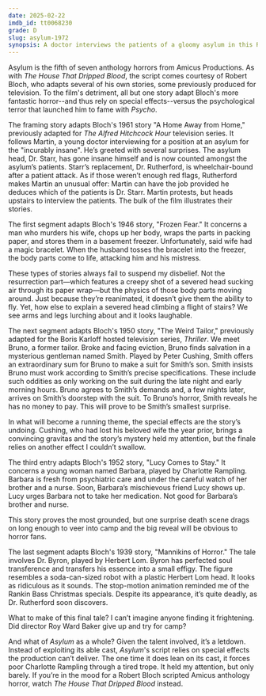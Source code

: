 ```yaml
---
date: 2025-02-22
imdb_id: tt0068230
grade: D
slug: asylum-1972
synopsis: A doctor interviews the patients of a gloomy asylum in this Robert Bloch scripted anthology from Amicus.
---
```


Asylum is the fifth of seven anthology horrors from Amicus Productions. As with <span data-imdb-id="tt0065854">_The House That Dripped Blood_</span>, the script comes courtesy of Robert Bloch, who adapts several of his own stories, some previously produced for television. To the film's detriment, all but one story adapt Bloch's more fantastic horror--and thus rely on special effects--versus the psychological terror that launched him to fame with <span data-imdb-id="tt0054215">_Psycho_</span>. 

The framing story adapts Bloch's 1961 story "A Home Away from Home," previously adapted for _The Alfred Hitchcock Hour_ television series. It follows Martin, a young doctor interviewing for a position at an asylum for the "incurably insane". He’s greeted with several surprises. The asylum head, Dr. Starr, has gone insane himself and is now counted amongst the asylum’s patients. Starr’s replacement, Dr. Rutherford, is wheelchair-bound after a patient attack. As if those weren’t enough red flags, Rutherford makes Martin an unusual offer: Martin can have the job provided he deduces which of the patients is Dr. Starr. Martin protests, but heads upstairs to interview the patients. The bulk of the film illustrates their stories.

The first segment adapts Bloch's 1946 story, "Frozen Fear." It concerns a man who murders his wife, chops up her body, wraps the parts in packing paper, and stores them in a basement freezer. Unfortunately, said wife had a magic bracelet. When the husband tosses the bracelet into the freezer, the body parts come to life, attacking him and his mistress.

These types of stories always fail to suspend my disbelief. Not the resurrection part—which features a creepy shot of a severed head sucking air through its paper wrap—but the physics of those body parts moving around. Just because they’re reanimated, it doesn’t give them the ability to fly. Yet, how else to explain a severed head climbing a flight of stairs? We see arms and legs lurching about and it looks laughable.

The next segment adapts Bloch's 1950 story, "The Weird Tailor," previously adapted for the Boris Karloff hosted television series, _Thriller_. We meet Bruno, a former tailor. Broke and facing eviction, Bruno finds salvation in a mysterious gentleman named Smith. Played by Peter Cushing, Smith offers an extraordinary sum for Bruno to make a suit for Smith’s son. Smith insists Bruno must work according to Smith’s precise specifications. These include such oddities as only working on the suit during the late night and early morning hours. Bruno agrees to Smith’s demands and, a few nights later, arrives on Smith’s doorstep with the suit. To Bruno’s horror, Smith reveals he has no money to pay. This will prove to be Smith’s smallest surprise.

In what will become a running theme, the special effects are the story’s undoing. Cushing, who had lost his beloved wife the year prior, brings a convincing gravitas and the story’s mystery held my attention, but the finale relies on another effect I couldn’t swallow.

The third entry adapts Bloch's 1952 story, "Lucy Comes to Stay." It concerns a young woman named Barbara, played by Charlotte Rampling. Barbara is fresh from psychiatric care and under the careful watch of her brother and a nurse. Soon, Barbara’s mischievous friend Lucy shows up. Lucy urges Barbara not to take her medication. Not good for Barbara’s brother and nurse.

This story proves the most grounded, but one surprise death scene drags on long enough to veer into camp and the big reveal will be obvious to horror fans.

The last segment adapts Bloch's 1939 story, "Mannikins of Horror." The tale involves Dr. Byron, played by Herbert Lom. Byron has perfected soul transference and transfers his essence into a small effigy. The figure resembles a soda-can-sized robot with a plastic Herbert Lom head. It looks as ridiculous as it sounds. The stop-motion animation reminded me of the Rankin Bass Christmas specials. Despite its appearance, it’s quite deadly, as Dr. Rutherford soon discovers.

What to make of this final tale? I can’t imagine anyone finding it frightening. Did director Roy Ward Baker give up and try for camp?

And what of _Asylum_ as a whole? Given the talent involved, it’s a letdown. Instead of exploiting its able cast, _Asylum_'s script relies on special effects the production can’t deliver. The one time it does lean on its cast, it forces poor Charlotte Rampling through a tired trope. It held my attention, but only barely. If you’re in the mood for a Robert Bloch scripted Amicus anthology horror, watch _The House That Dripped Blood_ instead.
